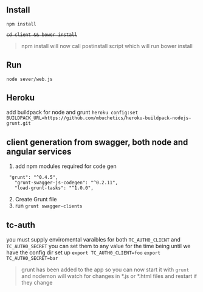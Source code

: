 ## Install

`npm install`

~~`cd client && bower install`~~

>npm install will now call postinstall script which will run bower install 

## Run

`node sever/web.js`

## Heroku
add buildpack for node and grunt
`heroku config:set BUILDPACK_URL=https://github.com/mbuchetics/heroku-buildpack-nodejs-grunt.git`

## client generation from swagger, both node and angular services

1.  add npm modules required for code gen  

 ```
  "grunt": "^0.4.5",
    "grunt-swagger-js-codegen": "^0.2.11",
    "load-grunt-tasks": "^1.0.0",
```
2.  Create Grunt file
3. run `grunt swagger-clients`


## tc-auth
 you must supply enviromental varaibles for both  `TC_AUTH0_CLIENT` and `TC_AUTH0_SECRET` you can set them to any value for the time being until we have the config dir set up
 ```export TC_AUTH0_CLIENT=foo```
 ```export TC_AUTH0_SECRET=bar```


 > grunt has been added to the app so you can now start it with `grunt` and nodemon will watch for changes in *.js or *.html files and restart if they change
